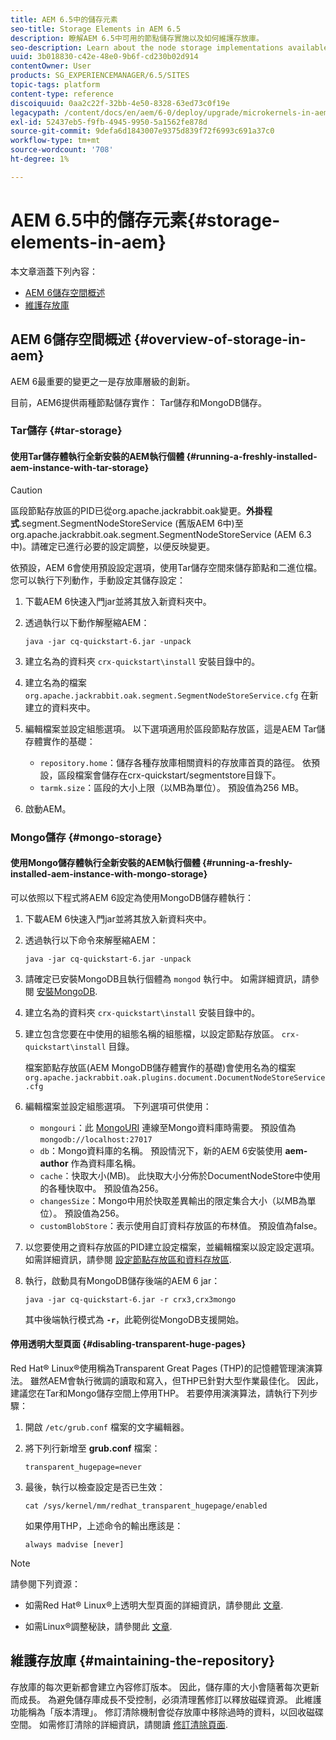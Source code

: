 ```yaml
---
title: AEM 6.5中的儲存元素
seo-title: Storage Elements in AEM 6.5
description: 瞭解AEM 6.5中可用的節點儲存實施以及如何維護存放庫。
seo-description: Learn about the node storage implementations available in AEM 6.5 and how to maintain the repository.
uuid: 3b018830-c42e-48e0-9b6f-cd230b02d914
contentOwner: User
products: SG_EXPERIENCEMANAGER/6.5/SITES
topic-tags: platform
content-type: reference
discoiquuid: 0aa2c22f-32bb-4e50-8328-63ed73c0f19e
legacypath: /content/docs/en/aem/6-0/deploy/upgrade/microkernels-in-aem-6-0
exl-id: 52437eb5-f9fb-4945-9950-5a1562fe878d
source-git-commit: 9defa6d1843007e9375d839f72f6993c691a37c0
workflow-type: tm+mt
source-wordcount: '708'
ht-degree: 1%

---
```


# AEM 6.5中的儲存元素{#storage-elements-in-aem}

本文章涵蓋下列內容：

* [AEM 6儲存空間概述](/help/sites-deploying/storage-elements-in-aem-6.md#overview-of-storage-in-aem)
* [維護存放庫](/help/sites-deploying/storage-elements-in-aem-6.md#maintaining-the-repository)

## AEM 6儲存空間概述 {#overview-of-storage-in-aem}

AEM 6最重要的變更之一是存放庫層級的創新。

目前，AEM6提供兩種節點儲存實作： Tar儲存和MongoDB儲存。

### Tar儲存 {#tar-storage}

#### 使用Tar儲存體執行全新安裝的AEM執行個體 {#running-a-freshly-installed-aem-instance-with-tar-storage}

>[!CAUTION]
>
>區段節點存放區的PID已從org.apache.jackrabbit.oak變更。**外掛程式**.segment.SegmentNodeStoreService (舊版AEM 6中)至org.apache.jackrabbit.oak.segment.SegmentNodeStoreService (AEM 6.3中)。請確定已進行必要的設定調整，以便反映變更。

依預設，AEM 6會使用預設設定選項，使用Tar儲存空間來儲存節點和二進位檔。 您可以執行下列動作，手動設定其儲存設定：

1. 下載AEM 6快速入門jar並將其放入新資料夾中。
1. 透過執行以下動作解壓縮AEM：

   `java -jar cq-quickstart-6.jar -unpack`

1. 建立名為的資料夾 `crx-quickstart\install` 安裝目錄中的。

1. 建立名為的檔案 `org.apache.jackrabbit.oak.segment.SegmentNodeStoreService.cfg` 在新建立的資料夾中。

1. 編輯檔案並設定組態選項。 以下選項適用於區段節點存放區，這是AEM Tar儲存體實作的基礎：

   * `repository.home`：儲存各種存放庫相關資料的存放庫首頁的路徑。 依預設，區段檔案會儲存在crx-quickstart/segmentstore目錄下。
   * `tarmk.size`：區段的大小上限（以MB為單位）。 預設值為256 MB。

1. 啟動AEM。

### Mongo儲存 {#mongo-storage}

#### 使用Mongo儲存體執行全新安裝的AEM執行個體 {#running-a-freshly-installed-aem-instance-with-mongo-storage}

可以依照以下程式將AEM 6設定為使用MongoDB儲存體執行：

1. 下載AEM 6快速入門jar並將其放入新資料夾中。
1. 透過執行以下命令來解壓縮AEM：

   `java -jar cq-quickstart-6.jar -unpack`

1. 請確定已安裝MongoDB且執行個體為 `mongod` 執行中。 如需詳細資訊，請參閱 [安裝MongoDB](https://docs.mongodb.org/manual/installation/).
1. 建立名為的資料夾 `crx-quickstart\install` 安裝目錄中的。
1. 建立包含您要在中使用的組態名稱的組態檔，以設定節點存放區。 `crx-quickstart\install` 目錄。

   檔案節點存放區(AEM MongoDB儲存體實作的基礎)會使用名為的檔案 `org.apache.jackrabbit.oak.plugins.document.DocumentNodeStoreService.cfg`

1. 編輯檔案並設定組態選項。 下列選項可供使用：

   * `mongouri`：此 [MongoURI](https://docs.mongodb.org/manual/reference/connection-string/) 連線至Mongo資料庫時需要。 預設值為 `mongodb://localhost:27017`
   * `db`：Mongo資料庫的名稱。 預設情況下，新的AEM 6安裝使用 **aem-author** 作為資料庫名稱。
   * `cache`：快取大小(MB)。 此快取大小分佈於DocumentNodeStore中使用的各種快取中。 預設值為256。
   * `changesSize`：Mongo中用於快取差異輸出的限定集合大小（以MB為單位）。 預設值為256。
   * `customBlobStore`：表示使用自訂資料存放區的布林值。 預設值為false。

1. 以您要使用之資料存放區的PID建立設定檔案，並編輯檔案以設定設定選項。 如需詳細資訊，請參閱 [設定節點存放區和資料存放區](/help/sites-deploying/data-store-config.md).

1. 執行，啟動具有MongoDB儲存後端的AEM 6 jar：

   ```shell
   java -jar cq-quickstart-6.jar -r crx3,crx3mongo
   ```

   其中後端執行模式為 **`-r`**，此範例從MongoDB支援開始。

#### 停用透明大型頁面 {#disabling-transparent-huge-pages}

Red Hat® Linux®使用稱為Transparent Great Pages (THP)的記憶體管理演演算法。 雖然AEM會執行微調的讀取和寫入，但THP已針對大型作業最佳化。 因此，建議您在Tar和Mongo儲存空間上停用THP。 若要停用演演算法，請執行下列步驟：

1. 開啟 `/etc/grub.conf` 檔案的文字編輯器。
1. 將下列行新增至 **grub.conf** 檔案：

   ```
   transparent_hugepage=never
   ```

1. 最後，執行以檢查設定是否已生效：

   ```
   cat /sys/kernel/mm/redhat_transparent_hugepage/enabled
   ```

   如果停用THP，上述命令的輸出應該是：

   ```
   always madvise [never]
   ```

>[!NOTE]
>
>請參閱下列資源：
>
>* 如需Red Hat® Linux®上透明大型頁面的詳細資訊，請參閱此 [文章](https://access.redhat.com/solutions/46111).
* 如需Linux®調整秘訣，請參閱此 [文章](https://experienceleague.adobe.com/docs/experience-manager-65/deploying/configuring/configuring-performance.html?lang=zh-Hant).
>


## 維護存放庫 {#maintaining-the-repository}

存放庫的每次更新都會建立內容修訂版本。 因此，儲存庫的大小會隨著每次更新而成長。 為避免儲存庫成長不受控制，必須清理舊修訂以釋放磁碟資源。 此維護功能稱為「版本清理」。 修訂清除機制會從存放庫中移除過時的資料，以回收磁碟空間。 如需修訂清除的詳細資訊，請閱讀 [修訂清除頁面](/help/sites-deploying/revision-cleanup.md).
